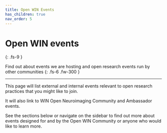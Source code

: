 ```yaml
---
title: Open WIN Events
has_children: true
nav_order: 5
---
```


# Open WIN events
{: .fs-9 }

Find out about events we are hosting and open research events run by other communities
{: .fs-6 .fw-300 }

---

This page will list external and internal events relevant to open research practices that you might like to join.

It will also link to WIN Open Neuroimaging Community and Ambassador events.

See the sections below or navigate on the sidebar to find out more about events designed for and by the Open WIN Community or anyone who would like to learn more.
